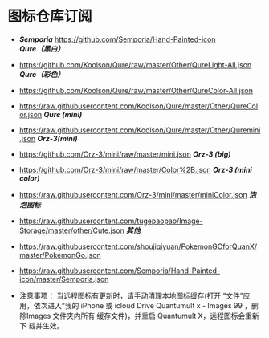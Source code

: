 # 图标仓库订阅

* ***Semporia*** https://github.com/Semporia/Hand-Painted-icon
***Qure（黑白）***
* https://github.com/Koolson/Qure/raw/master/Other/QureLight-All.json
***Qure（彩色）***
* https://github.com/Koolson/Qure/raw/master/Other/QureColor-All.json
* https://raw.githubusercontent.com/Koolson/Qure/master/Other/QureColor.json
***Qure (mini)***
* https://raw.githubusercontent.com/Koolson/Qure/master/Other/Quremini.json
***Orz-3(mini)***
* https://github.com/Orz-3/mini/raw/master/mini.json
***Orz-3 (big)***
* https://github.com/Orz-3/mini/raw/master/Color%2B.json
***Orz-3 (mini color)***
* https://raw.githubusercontent.com/Orz-3/mini/master/miniColor.json
***泡泡图标***
* https://raw.githubusercontent.com/tugepaopao/Image-Storage/master/other/Cute.json
***其他***
* https://raw.githubusercontent.com/shoujiqiyuan/PokemonGOforQuanX/master/PokemonGo.json
* https://raw.githubusercontent.com/Semporia/Hand-Painted-icon/master/Semporia.json

* 注意事项：
当远程图标有更新时，请手动清理本地图标缓存(打开
“文件”应用，依次进入“我的 iPhone 或 icloud Drive
Quantumult x - Images
99
，删除Images 文件夹内所有
缓存文件)，并重启 Quantumult X，远程图标会重新下
载并生效。
